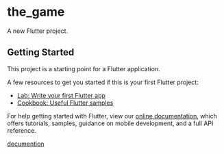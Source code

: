 # the_game

A new Flutter project.

## Getting Started

This project is a starting point for a Flutter application.

A few resources to get you started if this is your first Flutter project:

- [Lab: Write your first Flutter app](https://flutter.dev/docs/get-started/codelab)
- [Cookbook: Useful Flutter samples](https://flutter.dev/docs/cookbook)

For help getting started with Flutter, view our
[online documentation](https://flutter.dev/docs), which offers tutorials,
samples, guidance on mobile development, and a full API reference.



[decumention](https://docs.google.com/document/d/1AhfgB7C-SuHFcCNYSk2ta37_ue3R3ZsipHjUzM789y0/edit?usp=sharing)
